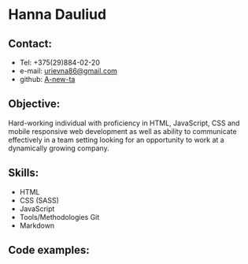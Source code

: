 # Hanna Dauliud

## **Contact:**
* Tel: +375(29)884-02-20
* e-mail: urievna86@gmail.com
* github: [A-new-ta](https://github.com/A-new-ta)

## **Objective:**
 Hard-working individual with proficiency in HTML, JavaScript, CSS and mobile responsive web development as well as ability to communicate effectively in a team setting looking for an opportunity to work at a dynamically growing company.

## **Skills:**
* HTML
* CSS (SASS)
* JavaScript
* Tools/Methodologies Git
* Markdown

## **Code examples:**



